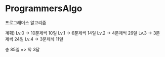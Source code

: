 # ProgrammersAlgo
프로그래머스 알고리즘

계획)
Lv.0 -> 10문제씩 10일
Lv.1 -> 6문제씩 14일
Lv.2 -> 4문제씩 26일
Lv.3 -> 3문제씩 24일
Lv.4 -> 3문제식 11일

총 85일 => 약 3달
